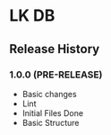 # LK DB

## Release History

### 1.0.0 (PRE-RELEASE)
  * Basic changes
  * Lint
  * Initial Files Done
  * Basic Structure
